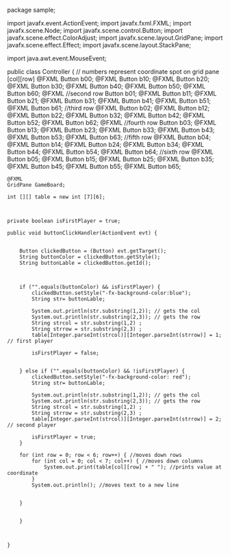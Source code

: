 package sample;

import javafx.event.ActionEvent;
import javafx.fxml.FXML;
import javafx.scene.Node;
import javafx.scene.control.Button;
import javafx.scene.effect.ColorAdjust;
import javafx.scene.layout.GridPane;
import javafx.scene.effect.Effect;
import javafx.scene.layout.StackPane;

import java.awt.event.MouseEvent;

public class Controller {
    // numbers represent coordinate spot on grid pane [col][row]
    @FXML
    Button b00;
    @FXML
    Button b10;
    @FXML
    Button b20;
    @FXML
    Button b30;
    @FXML
    Button b40;
    @FXML
    Button b50;
    @FXML
    Button b60;
    @FXML
    //second row
    Button b01;
    @FXML
    Button b11;
    @FXML
    Button b21;
    @FXML
    Button b31;
    @FXML
    Button b41;
    @FXML
    Button b51;
    @FXML
    Button b61;
    //third row
    @FXML
    Button b02;
    @FXML
    Button b12;
    @FXML
    Button b22;
    @FXML
    Button b32;
    @FXML
    Button b42;
    @FXML
    Button b52;
    @FXML
    Button b62;
    @FXML
    //fourth row
    Button b03;
    @FXML
    Button b13;
    @FXML
    Button b23;
    @FXML
    Button b33;
    @FXML
    Button b43;
    @FXML
    Button b53;
    @FXML
    Button b63;
    //fifth row
    @FXML
    Button b04;
    @FXML
    Button b14;
    @FXML
    Button b24;
    @FXML
    Button b34;
    @FXML
    Button b44;
    @FXML
    Button b54;
    @FXML
    Button b64;
    //sixth row
    @FXML
    Button b05;
    @FXML
    Button b15;
    @FXML
    Button b25;
    @FXML
    Button b35;
    @FXML
    Button b45;
    @FXML
    Button b55;
    @FXML
    Button b65;

    @FXML
    GridPane GameBoard;

    int [][] table = new int [7][6];



    private boolean isFirstPlayer = true;

    public void buttonClickHandler(ActionEvent evt) {


        Button clickedButton = (Button) evt.getTarget();
        String buttonColor = clickedButton.getStyle();
        String buttonLable = clickedButton.getId();



        if ("".equals(buttonColor) && isFirstPlayer) {
            clickedButton.setStyle("-fx-background-color:blue");
            String str= buttonLable;

            System.out.println(str.substring(1,2)); // gets the col
            System.out.println(str.substring(2,3)); // gets the row
            String strcol = str.substring(1,2) ;
            String strrow = str.substring(2,3) ;
            table[Integer.parseInt(strcol)][Integer.parseInt(strrow)] = 1; // first player

            isFirstPlayer = false;


        } else if ("".equals(buttonColor) && !isFirstPlayer) {
            clickedButton.setStyle("-fx-background-color: red");
            String str= buttonLable;

            System.out.println(str.substring(1,2)); // gets the col
            System.out.println(str.substring(2,3)); // gets the row
            String strcol = str.substring(1,2) ;
            String strrow = str.substring(2,3) ;
            table[Integer.parseInt(strcol)][Integer.parseInt(strrow)] = 2; // second player

            isFirstPlayer = true;
        }

        for (int row = 0; row < 6; row++) { //moves down rows
            for (int col = 0; col < 7; col++) { //moves down columns
                System.out.print(table[col][row] + " "); //prints value at coordinate
            }
            System.out.println(); //moves text to a new line


        }


        }



    }
